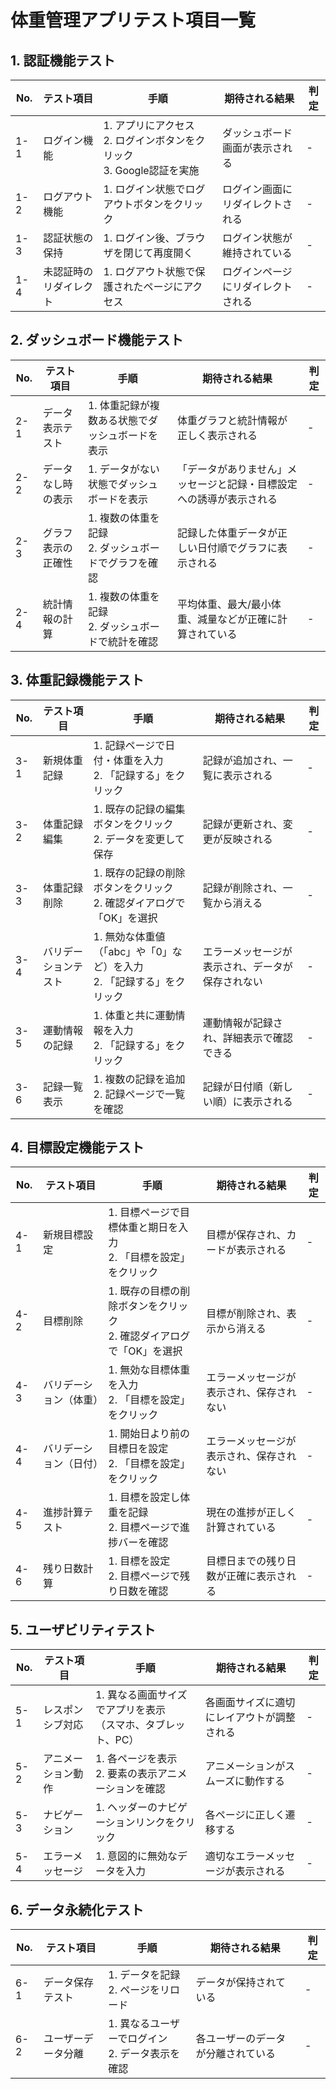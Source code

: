 # 体重管理アプリテスト項目一覧

## 1. 認証機能テスト

| No. | テスト項目 | 手順 | 期待される結果 | 判定 |
|-----|------------|------|----------------|------|
| 1-1 | ログイン機能 | 1. アプリにアクセス<br>2. ログインボタンをクリック<br>3. Google認証を実施 | ダッシュボード画面が表示される | - |
| 1-2 | ログアウト機能 | 1. ログイン状態でログアウトボタンをクリック | ログイン画面にリダイレクトされる | - |
| 1-3 | 認証状態の保持 | 1. ログイン後、ブラウザを閉じて再度開く | ログイン状態が維持されている | - |
| 1-4 | 未認証時のリダイレクト | 1. ログアウト状態で保護されたページにアクセス | ログインページにリダイレクトされる | - |

## 2. ダッシュボード機能テスト

| No. | テスト項目 | 手順 | 期待される結果 | 判定 |
|-----|------------|------|----------------|------|
| 2-1 | データ表示テスト | 1. 体重記録が複数ある状態でダッシュボードを表示 | 体重グラフと統計情報が正しく表示される | - |
| 2-2 | データなし時の表示 | 1. データがない状態でダッシュボードを表示 | 「データがありません」メッセージと記録・目標設定への誘導が表示される | - |
| 2-3 | グラフ表示の正確性 | 1. 複数の体重を記録<br>2. ダッシュボードでグラフを確認 | 記録した体重データが正しい日付順でグラフに表示される | - |
| 2-4 | 統計情報の計算 | 1. 複数の体重を記録<br>2. ダッシュボードで統計を確認 | 平均体重、最大/最小体重、減量などが正確に計算されている | - |

## 3. 体重記録機能テスト

| No. | テスト項目 | 手順 | 期待される結果 | 判定 |
|-----|------------|------|----------------|------|
| 3-1 | 新規体重記録 | 1. 記録ページで日付・体重を入力<br>2. 「記録する」をクリック | 記録が追加され、一覧に表示される | - |
| 3-2 | 体重記録編集 | 1. 既存の記録の編集ボタンをクリック<br>2. データを変更して保存 | 記録が更新され、変更が反映される | - |
| 3-3 | 体重記録削除 | 1. 既存の記録の削除ボタンをクリック<br>2. 確認ダイアログで「OK」を選択 | 記録が削除され、一覧から消える | - |
| 3-4 | バリデーションテスト | 1. 無効な体重値（「abc」や「0」など）を入力<br>2. 「記録する」をクリック | エラーメッセージが表示され、データが保存されない | - |
| 3-5 | 運動情報の記録 | 1. 体重と共に運動情報を入力<br>2. 「記録する」をクリック | 運動情報が記録され、詳細表示で確認できる | - |
| 3-6 | 記録一覧表示 | 1. 複数の記録を追加<br>2. 記録ページで一覧を確認 | 記録が日付順（新しい順）に表示される | - |

## 4. 目標設定機能テスト

| No. | テスト項目 | 手順 | 期待される結果 | 判定 |
|-----|------------|------|----------------|------|
| 4-1 | 新規目標設定 | 1. 目標ページで目標体重と期日を入力<br>2. 「目標を設定」をクリック | 目標が保存され、カードが表示される | - |
| 4-2 | 目標削除 | 1. 既存の目標の削除ボタンをクリック<br>2. 確認ダイアログで「OK」を選択 | 目標が削除され、表示から消える | - |
| 4-3 | バリデーション（体重） | 1. 無効な目標体重を入力<br>2. 「目標を設定」をクリック | エラーメッセージが表示され、保存されない | - |
| 4-4 | バリデーション（日付） | 1. 開始日より前の目標日を設定<br>2. 「目標を設定」をクリック | エラーメッセージが表示され、保存されない | - |
| 4-5 | 進捗計算テスト | 1. 目標を設定し体重を記録<br>2. 目標ページで進捗バーを確認 | 現在の進捗が正しく計算されている | - |
| 4-6 | 残り日数計算 | 1. 目標を設定<br>2. 目標ページで残り日数を確認 | 目標日までの残り日数が正確に表示される | - |

## 5. ユーザビリティテスト

| No. | テスト項目 | 手順 | 期待される結果 | 判定 |
|-----|------------|------|----------------|------|
| 5-1 | レスポンシブ対応 | 1. 異なる画面サイズでアプリを表示<br>（スマホ、タブレット、PC） | 各画面サイズに適切にレイアウトが調整される | - |
| 5-2 | アニメーション動作 | 1. 各ページを表示<br>2. 要素の表示アニメーションを確認 | アニメーションがスムーズに動作する | - |
| 5-3 | ナビゲーション | 1. ヘッダーのナビゲーションリンクをクリック | 各ページに正しく遷移する | - |
| 5-4 | エラーメッセージ | 1. 意図的に無効なデータを入力 | 適切なエラーメッセージが表示される | - |

## 6. データ永続化テスト

| No. | テスト項目 | 手順 | 期待される結果 | 判定 |
|-----|------------|------|----------------|------|
| 6-1 | データ保存テスト | 1. データを記録<br>2. ページをリロード | データが保持されている | - |
| 6-2 | ユーザーデータ分離 | 1. 異なるユーザーでログイン<br>2. データ表示を確認 | 各ユーザーのデータが分離されている | - |

